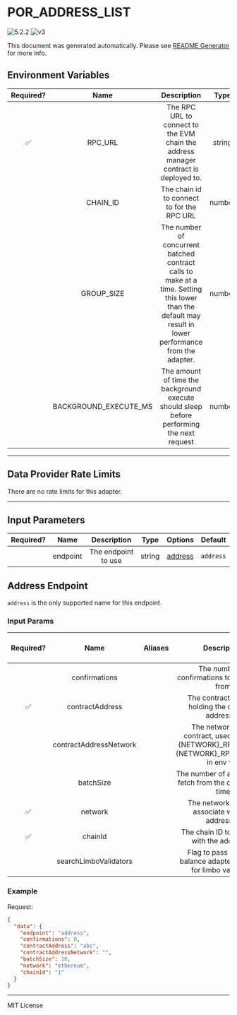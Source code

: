 # POR_ADDRESS_LIST

![5.2.2](https://img.shields.io/github/package-json/v/smartcontractkit/external-adapters-js?filename=packages/sources/por-address-list/package.json) ![v3](https://img.shields.io/badge/framework%20version-v3-blueviolet)

This document was generated automatically. Please see [README Generator](../../scripts#readme-generator) for more info.

## Environment Variables

| Required? |         Name          |                                                                       Description                                                                        |  Type  | Options | Default |
| :-------: | :-------------------: | :------------------------------------------------------------------------------------------------------------------------------------------------------: | :----: | :-----: | :-----: |
|    ✅     |        RPC_URL        |                                   The RPC URL to connect to the EVM chain the address manager contract is deployed to.                                   | string |         |         |
|           |       CHAIN_ID        |                                                        The chain id to connect to for the RPC URL                                                        | number |         |   `1`   |
|           |      GROUP_SIZE       | The number of concurrent batched contract calls to make at a time. Setting this lower than the default may result in lower performance from the adapter. | number |         |  `100`  |
|           | BACKGROUND_EXECUTE_MS |                                The amount of time the background execute should sleep before performing the next request                                 | number |         | `10000` |

---

## Data Provider Rate Limits

There are no rate limits for this adapter.

---

## Input Parameters

| Required? |   Name   |     Description     |  Type  |           Options            |  Default  |
| :-------: | :------: | :-----------------: | :----: | :--------------------------: | :-------: |
|           | endpoint | The endpoint to use | string | [address](#address-endpoint) | `address` |

## Address Endpoint

`address` is the only supported name for this endpoint.

### Input Params

| Required? |          Name          | Aliases |                                             Description                                              |  Type   | Options | Default | Depends On | Not Valid With |
| :-------: | :--------------------: | :-----: | :--------------------------------------------------------------------------------------------------: | :-----: | :-----: | :-----: | :--------: | :------------: |
|           |     confirmations      |         |                            The number of confirmations to query data from                            | number  |         |         |            |                |
|    ✅     |    contractAddress     |         |                         The contract address holding the custodial addresses                         | string  |         |         |            |                |
|           | contractAddressNetwork |         | The network of the contract, used to match {NETWORK}\_RPC_URL and {NETWORK}\_RPC_CHAIN_ID in env var | string  |         |         |            |                |
|           |       batchSize        |         |                     The number of addresses to fetch from the contract at a time                     | number  |         |  `10`   |            |                |
|    ✅     |        network         |         |                           The network name to associate with the addresses                           | string  |         |         |            |                |
|    ✅     |        chainId         |         |                             The chain ID to associate with the addresses                             | string  |         |         |            |                |
|           | searchLimboValidators  |         |                Flag to pass on to the balance adapter to search for limbo validators                 | boolean |         |         |            |                |

### Example

Request:

```json
{
  "data": {
    "endpoint": "address",
    "confirmations": 0,
    "contractAddress": "abc",
    "contractAddressNetwork": "",
    "batchSize": 10,
    "network": "ethereum",
    "chainId": "1"
  }
}
```

---

MIT License
